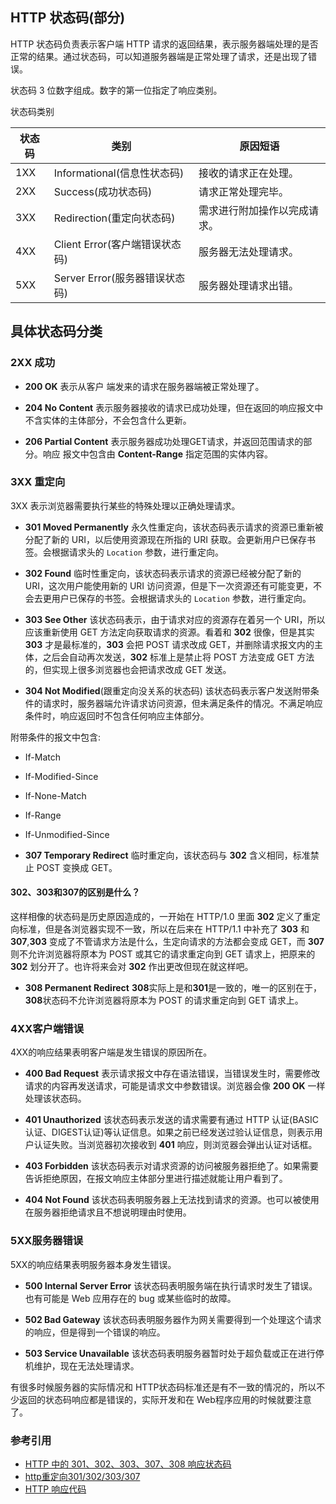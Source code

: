 ## HTTP 状态码(部分)

HTTP 状态码负责表示客户端 HTTP 请求的返回结果，表示服务器端处理的是否正常的结果。通过状态码，可以知道服务器端是正常处理了请求，还是出现了错误。


状态码 3 位数字组成。数字的第一位指定了响应类别。

状态码类别

| 状态码 | 类别                           | 原因短语                     |
|--------|--------------------------------|------------------------------|
| 1XX    | Informational(信息性状态码)  | 接收的请求正在处理。         |
| 2XX    | Success(成功状态码)            | 请求正常处理完毕。           |
| 3XX    | Redirection(重定向状态码)      | 需求进行附加操作以完成请求。 |
| 4XX    | Client Error(客户端错误状态码) | 服务器无法处理请求。         |
| 5XX    | Server Error(服务器错误状态码) | 服务器处理请求出错。         |

## 具体状态码分类

### 2XX 成功

- **200 OK** 表示从客户 端发来的请求在服务器端被正常处理了。

- **204 No Content** 表示服务器接收的请求已成功处理，但在返回的响应报文中不含实体的主体部分，不会包含什么更新。

- **206 Partial Content** 表示服务器成功处理GET请求，并返回范围请求的部分。响应 报文中包含由 **Content-Range** 指定范围的实体内容。

### 3XX 重定向

3XX 表示浏览器需要执行某些的特殊处理以正确处理请求。

- **301 Moved Permanently** 永久性重定向，该状态码表示请求的资源已重新被分配了新的 URI，以后使用资源现在所指的 URI 获取。会更新用户已保存书签。会根据请求头的 `Location` 参数，进行重定向。

- **302 Found** 临时性重定向，该状态码表示请求的资源已经被分配了新的 URI，这次用户能使用新的 URI 访问资源，但是下一次资源还有可能变更，不会去更用户已保存的书签。会根据请求头的 `Location` 参数，进行重定向。

- **303 See Other** 该状态码表示，由于请求对应的资源存在着另一个 URI，所以应该重新使用 GET 方法定向获取请求的资源。看着和 **302** 很像，但是其实 **303** 才是最标准的，**303** 会把 POST 请求改成 GET，并删除请求报文内的主体，之后会自动再次发送，**302** 标准上是禁止将 POST 方法变成 GET 方法的，但实现上很多浏览器也会把请求改成 GET 发送。

- **304 Not Modified**(跟重定向没关系的状态码) 该状态码表示客户发送附带条件的请求时，服务器端允许请求访问资源，但未满足条件的情况。不满足响应条件时，响应返回时不包含任何响应主体部分。

附带条件的报文中包含:
- If-Match
- If-Modified-Since
- If-None-Match
- If-Range
- If-Unmodified-Since

- **307 Temporary Redirect** 临时重定向，该状态码与 **302** 含义相同，标准禁止 POST 变换成 GET。

#### 302、303和307的区别是什么？

这样相像的状态码是历史原因造成的，一开始在 HTTP/1.0 里面 **302** 定义了重定向标准，但是各浏览器实现不一致，所以在后来在 HTTP/1.1 中补充了 **303** 和 **307**,**303** 变成了不管请求方法是什么，生定向请求的方法都会变成 GET，而 **307** 则不允许浏览器将原本为 POST 或其它的请求重定向到 GET 请求上，把原来的 **302** 划分开了。也许将来会对 **302** 作出更改但现在就这样吧。

- **308 Permanent Redirect** **308**实际上是和**301**是一致的，唯一的区别在于，**308**状态码不允许浏览器将原本为 POST 的请求重定向到 GET 请求上。

### 4XX客户端错误
4XX的响应结果表明客户端是发生错误的原因所在。

- **400 Bad Request** 表示请求报文中存在语法错误，当错误发生时，需要修改请求的内容再发送请求，可能是请求文中参数错误。浏览器会像 **200 OK** 一样处理该状态码。

- **401 Unauthorized** 该状态码表示发送的请求需要有通过 HTTP 认证(BASIC认证、DIGEST认证)等认证信息。如果之前已经发送过验认证信息，则表示用户认证失败。当浏览器初次接收到 **401** 响应，则浏览器会弹出认证对话框。

- **403 Forbidden** 该状态码表示对请求资源的访问被服务器拒绝了。如果需要告诉拒绝原因，在报文响应主体部分里进行描述就能让用户看到了。

- **404 Not Found** 该状态码表明服务器上无法找到请求的资源。也可以被使用在服务器拒绝请求且不想说明理由时使用。


### 5XX服务器错误
5XX的响应结果表明服务器本身发生错误。

- **500 Internal Server Error** 该状态码表明服务端在执行请求时发生了错误。也有可能是 Web 应用存在的 bug 或某些临时的故障。

- **502 Bad Gateway** 该状态码表明服务器作为网关需要得到一个处理这个请求的响应，但是得到一个错误的响应。

- **503 Service Unavailable** 该状态码表明服务器暂时处于超负载或正在进行停机维护，现在无法处理请求。

有很多时候服务器的实际情况和 HTTP状态码标准还是有不一致的情况的，所以不少返回的状态码响应都是错误的，实际开发和在 Web程序应用的时候就要注意了。

### 参考引用

- [HTTP 中的 301、302、303、307、308 响应状态码](https://zhuanlan.zhihu.com/p/60669395)
- [http重定向301/302/303/307](https://blog.csdn.net/reliveIT/article/details/50776984)
- [HTTP 响应代码](https://developer.mozilla.org/zh-CN/docs/Web/HTTP/Status)